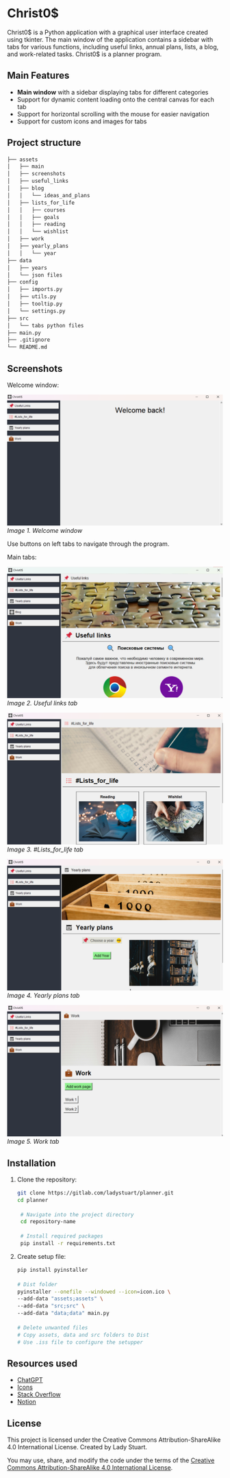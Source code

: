 # Christ0$

Christ0$ is a Python application with a graphical user interface created using tkinter. 
The main window of the application contains a sidebar with tabs for various functions, including useful links, annual plans, lists, a blog, and work-related tasks.
Christ0$ is a planner program.

## Main Features

- **Main window** with a sidebar displaying tabs for different categories
- Support for dynamic content loading onto the central canvas for each tab
- Support for horizontal scrolling with the mouse for easier navigation
- Support for custom icons and images for tabs

## Project structure

```bash
├── assets
│   ├── main
│   ├── screenshots
│   ├── useful_links
│   ├── blog
│   │   └── ideas_and_plans 
│   ├── lists_for_life
│   │   ├── courses
│   │   ├── goals
│   │   ├── reading
│   │   └── wishlist
│   ├── work
│   ├── yearly_plans
│   │   └── year
├── data
│   ├── years
│   └── json files
├── config
│   ├── imports.py
│   ├── utils.py
│   ├── tooltip.py
│   └── settings.py
├── src
│   └── tabs python files
├── main.py
├── .gitignore
└── README.md
```

## Screenshots

Welcome window:

![Welcome window](assets/screenshots/main_window.png)
*Image 1. Welcome window*

Use buttons on left tabs to navigate through the program.

Main tabs:

![Useful links tab](assets/screenshots/useful_links_tab.png)
*Image 2. Useful links tab*

![Useful links tab](assets/screenshots/lists_for_life_tab.png)
*Image 3. #Lists_for_life tab*

![Useful links tab](assets/screenshots/yearly_plans_tab.png)
*Image 4. Yearly plans tab*

![Useful links tab](assets/screenshots/work_tab.png)
*Image 5. Work tab*

## Installation

1. Clone the repository:
   ```bash
   git clone https://gitlab.com/ladystuart/planner.git
   cd planner
   
    # Navigate into the project directory
    cd repository-name
   
    # Install required packages
    pip install -r requirements.txt

2. Create setup file:
   ```bash
   pip install pyinstaller
   
   # Dist folder
   pyinstaller --onefile --windowed --icon=icon.ico \
   --add-data "assets;assets" \
   --add-data "src;src" \
   --add-data "data;data" main.py
   
   # Delete unwanted files
   # Copy assets, data and src folders to Dist
   # Use .iss file to configure the setupper
   
## Resources used

- [ChatGPT](https://chat.openai.com/)
- [Icons](https://icons8.com/icons)
- [Stack Overflow](https://stackoverflow.com/)
- [Notion](https://www.notion.so/)

## License
This project is licensed under the Creative Commons Attribution-ShareAlike 4.0 International License.
Created by Lady Stuart.

You may use, share, and modify the code under the terms of the [Creative Commons Attribution-ShareAlike 4.0 International License](https://creativecommons.org/licenses/by-sa/4.0/).
